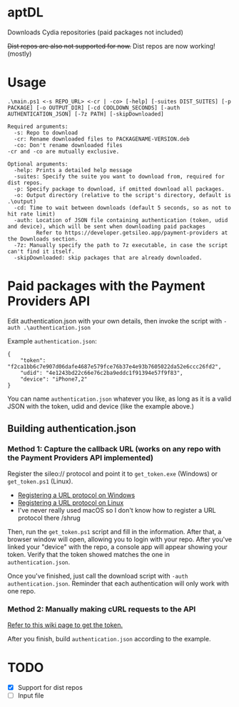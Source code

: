 # aptDL
Downloads Cydia repositories (paid packages not included)

~~Dist repos are also not supported for now.~~ Dist repos are now working! (mostly)

# Usage
```
.\main.ps1 <-s REPO_URL> <-cr | -co> [-help] [-suites DIST_SUITES] [-p PACKAGE] [-o OUTPUT_DIR] [-cd COOLDOWN_SECONDS] [-auth AUTHENTICATION_JSON] [-7z PATH] [-skipDownloaded]

Required arguments:
  -s: Repo to download
  -cr: Rename downloaded files to PACKAGENAME-VERSION.deb
  -co: Don't rename downloaded files
-cr and -co are mutually exclusive.
  
Optional arguments:
  -help: Prints a detailed help message
  -suites: Specify the suite you want to download from, required for dist repos. 
  -p: Specify package to download, if omitted download all packages.
  -o: Output directory (relative to the script's directory, default is .\output)
  -cd: Time to wait between downloads (default 5 seconds, so as not to hit rate limit)
  -auth: Location of JSON file containing authentication (token, udid and device), which will be sent when downloading paid packages 
         Refer to https://developer.getsileo.app/payment-providers at the Downloads section.
  -7z: Manually specify the path to 7z executable, in case the script can't find it itself.
  -skipDownloaded: skip packages that are already downloaded.
```

# Paid packages with the Payment Providers API
Edit authentication.json with your own details, then invoke the script with `-auth .\authentication.json`

Example `authentication.json`:
```
{
    "token": "f2ca1bb6c7e907d06dafe4687e579fce76b37e4e93b7605022da52e6ccc26fd2",
    "udid": "4e1243bd22c66e76c2ba9eddc1f91394e57f9f83",
    "device": "iPhone7,2"
}
```

You can name `authentication.json` whatever you like, as long as it is a valid JSON with the token, udid and device (like the example above.)
## Building authentication.json
### Method 1: Capture the callback URL (works on any repo with the Payment Providers API implemented)
Register the sileo:// protocol and point it to `get_token.exe` (Windows) or `get_token.ps1` (Linux).
- [Registering a URL protocol on Windows](https://stackoverflow.com/questions/80650/how-do-i-register-a-custom-url-protocol-in-windows)
- [Registering a URL protocol on Linux](https://unix.stackexchange.com/questions/497146/create-a-custom-url-protocol-handler)
- I've never really used macOS so I don't know how to register a URL protocol there /shrug

Then, run the `get_token.ps1` script and fill in the information. After that, a browser window will open, allowing you to login with your repo. After you've linked your "device" with the repo, a console app will appear showing your token. Verify that the token showed matches the one in `authentication.json`.

Once you've finished, just call the download script with `-auth authentication.json`. Reminder that each authentication will only work with one repo.

### Method 2: Manually making cURL requests to the API
[Refer to this wiki page to get the token.](https://github.com/extradummythicc/aptDL/wiki/Custom-workarounds-to-get-the-token-if-you-cannot-register-the-Sileo-URL-protocol)

After you finish, build `authentication.json` according to the example.

# TODO
- [x] Support for dist repos
- [ ] Input file
